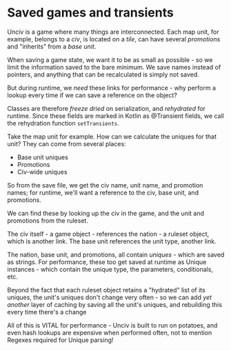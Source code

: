 # Saved games and transients

Unciv is a game where many things are interconnected. Each map unit, for example, belongs to a *civ*, is located on a *tile*, can have several *promotions* and "inherits" from a *base unit*.

When saving a game state, we want it to be as small as possible - so we limit the information saved to the bare minimum. We save names instead of pointers, and anything that can be recalculated is simply not saved.

But during runtime, we *need* these links for performance - why perform a lookup every time if we can save a reference on the object?

Classes are therefore *freeze dried* on serialization, and *rehydrated* for runtime. Since these fields are marked in Kotlin as @Transient fields, we call the rehydration function `setTransients`.

Take the map unit for example. How can we calculate the uniques for that unit? They can come from several places:

- Base unit uniques
- Promotions
- Civ-wide uniques

So from the save file, we get the civ name, unit name, and promotion names; for runtime, we'll want a reference to the civ, base unit, and promotions.

We can find these by looking up the civ in the game, and the unit and promotions from the ruleset.

The civ itself - a game object - references the nation - a ruleset object, which is another link. The base unit references the unit type, another link.

The nation, base unit, and promotions, all contain *uniques* - which are saved as strings. For performance, these too get saved at runtime as Unique instances - which contain the unique type, the parameters, conditionals, etc.

Beyond the fact that each ruleset object retains a "hydrated" list of its uniques, the unit's uniques don't change very often - so we can add *yet another* layer of caching by saving all the unit's uniques, and rebuilding this every time there's a change

All of this is VITAL for performance - Unciv is built to run on potatoes, and even hash lookups are expensive when performed often, not to mention Regexes required for Unique parsing!
